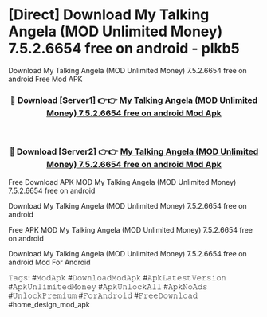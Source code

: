 # [Direct] Download My Talking Angela (MOD Unlimited Money) 7.5.2.6654 free on android - plkb5
Download My Talking Angela (MOD Unlimited Money) 7.5.2.6654 free on android Free Mod APK

<div align="center">
<h3>🔴 Download [Server1] 👉👉 <a href="https://apk-comot.site?title=My_Talking_Angela_(MOD_Unlimited_Money)_7.5.2.6654_free_on_android">My Talking Angela (MOD Unlimited Money) 7.5.2.6654 free on android Mod Apk</a></h3><br>

<h3>🔴 Download [Server2] 👉👉 <a href="https://apk-comot.site?title=My_Talking_Angela_(MOD_Unlimited_Money)_7.5.2.6654_free_on_android">My Talking Angela (MOD Unlimited Money) 7.5.2.6654 free on android Mod Apk</a></h3>
</div>


Free Download APK MOD My Talking Angela (MOD Unlimited Money) 7.5.2.6654 free on android

Download My Talking Angela (MOD Unlimited Money) 7.5.2.6654 free on android 

Free APK MOD My Talking Angela (MOD Unlimited Money) 7.5.2.6654 free on android 

Download My Talking Angela (MOD Unlimited Money) 7.5.2.6654 free on android Mod For Android

𝚃𝚊𝚐𝚜: #𝙼𝚘𝚍𝙰𝚙𝚔 #𝙳𝚘𝚠𝚗𝚕𝚘𝚊𝚍𝙼𝚘𝚍𝙰𝚙𝚔 #𝙰𝚙𝚔𝙻𝚊𝚝𝚎𝚜𝚝𝚅𝚎𝚛𝚜𝚒𝚘𝚗 #𝙰𝚙𝚔𝚄𝚗𝚕𝚒𝚖𝚒𝚝𝚎𝚍𝙼𝚘𝚗𝚎𝚢 #𝙰𝚙𝚔𝚄𝚗𝚕𝚘𝚌𝚔𝙰𝚕𝚕 #𝙰𝚙𝚔𝙽𝚘𝙰𝚍𝚜 #𝚄𝚗𝚕𝚘𝚌𝚔𝙿𝚛𝚎𝚖𝚒𝚞𝚖 #𝙵𝚘𝚛𝙰𝚗𝚍𝚛𝚘𝚒𝚍 #𝙵𝚛𝚎𝚎𝙳𝚘𝚠𝚗𝚕𝚘𝚊𝚍 #home_design_mod_apk